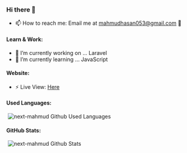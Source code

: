 ### Hi there 👋
- 📫 How to reach me: Email me at mahmudhasan053@gmail.com 🙂
<!--
**next-mahmud/next-mahmud** is a ✨ _special_ ✨ repository because its `README.md` (this file) appears on your GitHub profile.
-->
<!-- Here are some ideas to get you started: -->

#### Learn & Work:

- 🔭 I’m currently working on ... Laravel
- 🌱 I’m currently learning ... JavaScript

#### Website:
- ⚡ Live View: <a href="https://mahmud-site.herokuapp.com/">Here</a>

<!--
- 👯 I’m looking to collaborate on ...
- 🤔 I’m looking for help with ... 
- 💬 Ask me about ...
- 📫 How to reach me: ...
- 😄 Pronouns: ...
- ⚡ Fun fact: ...
-->

#### Used Languages:

<p>&nbsp;<img src="https://github-readme-stats.vercel.app/api/top-langs/?username=next-mahmud&layout=compact" alt="next-mahmud Github Used Languages"/></p>

#### GitHub Stats:

<p>&nbsp;<img src="https://github-readme-stats.vercel.app/api?username=next-mahmud&show_icons=true" alt="next-mahmud Github Stats" /></p>
